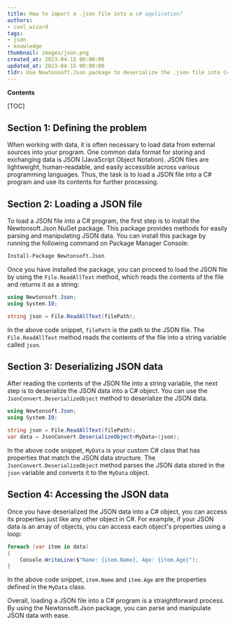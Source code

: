 ```yaml
---
title: How to import a .json file into a c# application?
authors:
- cool_wizard
tags:
- json
- knowledge
thumbnail: images/json.png
created_at: 2023-04-15 00:00:00
updated_at: 2023-04-15 00:00:00
tldr: Use Newtonsoft.Json package to deserialize the .json file into C# object.
---
```


**Contents**

[TOC]

## Section 1: Defining the problem

When working with data, it is often necessary to load data from external sources into your program. One common data format for storing and exchanging data is JSON (JavaScript Object Notation). JSON files are lightweight, human-readable, and easily accessible across various programming languages. Thus, the task is to load a JSON file into a C# program and use its contents for further processing.


## Section 2: Loading a JSON file

To load a JSON file into a C# program, the first step is to install the Newtonsoft.Json NuGet package. This package provides methods for easily parsing and manipulating JSON data. You can install this package by running the following command on Package Manager Console:

```bash
Install-Package Newtonsoft.Json
```

Once you have installed the package, you can proceed to load the JSON file by using the `File.ReadAllText` method, which reads the contents of the file and returns it as a string:

```csharp
using Newtonsoft.Json;
using System.IO;

string json = File.ReadAllText(filePath);
```

In the above code snippet, `filePath` is the path to the JSON file. The `File.ReadAllText` method reads the contents of the file into a string variable called `json`.


## Section 3: Deserializing JSON data

After reading the contents of the JSON file into a string variable, the next step is to deserialize the JSON data into a C# object. You can use the `JsonConvert.DeserializeObject` method to deserialize the JSON data.

```csharp
using Newtonsoft.Json;
using System.IO;

string json = File.ReadAllText(filePath);
var data = JsonConvert.DeserializeObject<MyData>(json);
```

In the above code snippet, `MyData` is your custom C# class that has properties that match the JSON data structure. The `JsonConvert.DeserializeObject` method parses the JSON data stored in the `json` variable and converts it to the `MyData` object.


## Section 4: Accessing the JSON data

Once you have deserialized the JSON data into a C# object, you can access its properties just like any other object in C#. For example, if your JSON data is an array of objects, you can access each object's properties using a loop:

```csharp
foreach (var item in data)
{
    Console.WriteLine($"Name: {item.Name}, Age: {item.Age}");
}
```

In the above code snippet, `item.Name` and `item.Age` are the properties defined in the `MyData` class.

Overall, loading a JSON file into a C# program is a straightforward process. By using the Newtonsoft.Json package, you can parse and manipulate JSON data with ease.
